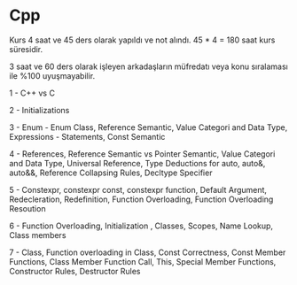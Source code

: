 # Cpp

Kurs 4 saat ve 45 ders olarak yapıldı ve not alındı. 45 * 4 = 180 saat kurs süresidir.

3 saat ve 60 ders olarak işleyen arkadaşların müfredatı veya konu sıralaması ile %100 uyuşmayabilir.

1 - C++ vs C

2 - Initializations

3 - Enum - Enum Class, Reference Semantic, Value Categori and Data Type, Expressions - Statements, Const Semantic

4 - References, Reference Semantic vs Pointer Semantic, Value Categori and Data Type, Universal Reference,
    Type Deductions for auto, auto&, auto&&, Reference Collapsing Rules, Decltype Specifier

5 - Constexpr, constexpr const, constexpr function, Default Argument, Redecleration, Redefinition, 
    Function Overloading, Function Overloading Resoution

6 - Function Overloading, Initialization , Classes, Scopes, Name Lookup, Class members

7 - Class, Function overloading in Class, Const Correctness, Const Member Functions, Class Member Function Call, This,
    Special Member Functions, Constructor Rules, Destructor Rules
